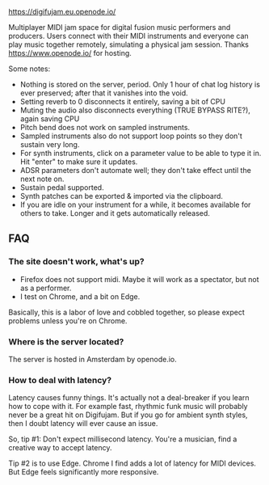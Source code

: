 https://digifujam.eu.openode.io/

Multiplayer MIDI jam space for digital fusion music performers and producers. Users connect with their MIDI instruments and everyone can play music together remotely, simulating a physical jam session. Thanks https://www.openode.io/ for hosting.

Some notes:

- Nothing is stored on the server, period. Only 1 hour of chat log history is ever preserved; after that it vanishes into the void.
- Setting reverb to 0 disconnects it entirely, saving a bit of CPU
- Muting the audio also disconnects everything (TRUE BYPASS RITE?), again saving CPU
- Pitch bend does not work on sampled instruments.
- Sampled instruments also do not support loop points so they don't sustain very long.
- For synth instruments, click on a parameter value to be able to type it in. Hit "enter" to make sure it updates.
- ADSR parameters don't automate well; they don't take effect until the next note on.
- Sustain pedal supported.
- Synth patches can be exported & imported via the clipboard.
- If you are idle on your instrument for a while, it becomes available for others to take. Longer and it gets automatically released.

## FAQ

### The site doesn't work, what's up?

- Firefox does not support midi. Maybe it will work as a spectator, but not as a performer.
- I test on Chrome, and a bit on Edge.

Basically, this is a labor of love and cobbled together, so please expect problems unless you're on Chrome.

### Where is the server located?

The server is hosted in Amsterdam by openode.io.

### How to deal with latency?

Latency causes funny things. It's actually not a deal-breaker if you learn how to cope with it. For example fast, rhythmic funk music will probably never be a great hit on Digifujam. But if you go for ambient synth styles, then I doubt latency will ever cause an issue.

So, tip #1: Don't expect millisecond latency. You're a musician, find a creative way to accept latency.

Tip #2 is to use Edge. Chrome I find adds a lot of latency for MIDI devices. But Edge feels significantly more responsive.

